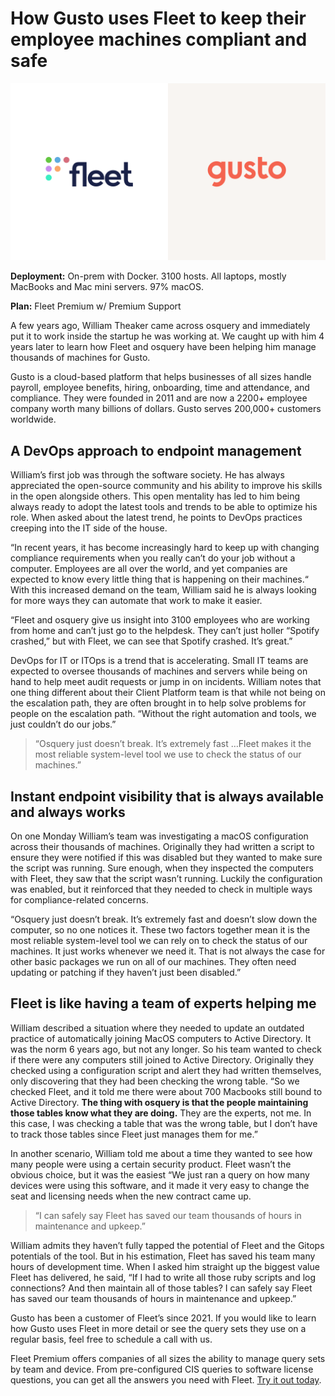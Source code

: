 # How Gusto uses Fleet to keep their employee machines compliant and safe

![Two people talking about Fleet](../website/assets/images/articles/case-study-fleet-and-gusto-800x450@2x.png)

**Deployment:** On-prem with Docker. 3100 hosts. All laptops, mostly MacBooks and Mac mini servers. 97% macOS.

**Plan:** Fleet Premium w/ Premium Support

A few years ago, William Theaker came across osquery and immediately put it to work inside the startup he was working at. We caught up with him 4 years later to learn how Fleet and osquery have been helping him manage thousands of machines for Gusto.

Gusto is a cloud-based platform that helps businesses of all sizes handle payroll, employee benefits, hiring, onboarding, time and attendance, and compliance. They were founded in 2011 and are now a 2200+ employee company worth many billions of dollars. Gusto serves 200,000+ customers worldwide.

## A DevOps approach to endpoint management

William’s first job was through the software society. He has always appreciated the open-source community and his ability to improve his skills in the open alongside others. This open mentality has led to him being always ready to adopt the latest tools and trends to be able to optimize his role. When asked about the latest trend, he points to DevOps practices creeping into the IT side of the house.

“In recent years, it has become increasingly hard to keep up with changing compliance requirements when you really can’t do your job without a computer. Employees are all over the world, and yet companies are expected to know every little thing that is happening on their machines.“ With this increased demand on the team, William said he is always looking for more ways they can automate that work to make it easier. 

“Fleet and osquery give us insight into 3100 employees who are working from home and can’t just go to the helpdesk. They can’t just holler “Spotify crashed,” but with Fleet, we can see that Spotify crashed. It’s great.”

DevOps for IT or ITOps is a trend that is accelerating. Small IT teams are expected to oversee thousands of machines and servers while being on hand to help meet audit requests or jump in on incidents. William notes that one thing different about their Client Platform team is that while not being on the escalation path, they are often brought in to help solve problems for people on the escalation path. “Without the right automation and tools, we just couldn’t do our jobs.”

<blockquote purpose="quote">“Osquery just doesn’t break. It’s extremely fast …Fleet makes it the most reliable system-level tool we use to check the status of our machines.”</blockquote>

## Instant endpoint visibility that is always available and always works

On one Monday William’s team was investigating a macOS configuration across their thousands of machines. Originally they had written a script to ensure they were notified if this was disabled but they wanted to make sure the script was running. Sure enough, when they inspected the computers with Fleet, they saw that the script wasn’t running. Luckily the configuration was enabled, but it reinforced that they needed to check in multiple ways for compliance-related concerns. 

“Osquery just doesn’t break. It’s extremely fast and doesn’t slow down the computer, so no one notices it. These two factors together mean it is the most reliable system-level tool we can rely on to check the status of our machines. It just works whenever we need it. That is not always the case for other basic packages we run on all of our machines. They often need updating or patching if they haven’t just been disabled.”

## Fleet is like having a team of experts helping me

William described a situation where they needed to update an outdated practice of automatically joining MacOS computers to Active Directory. It was the norm 6 years ago, but not any longer. So his team wanted to check if there were any computers still joined to Active Directory. Originally they checked using a configuration script and alert they had written themselves, only discovering that they had been checking the wrong table. “So we checked Fleet, and it told me there were about 700 Macbooks still bound to Active Directory. **The thing with osquery is that the people maintaining those tables know what they are doing.** They are the experts, not me. In this case, I was checking a table that was the wrong table, but I don’t have to track those tables since Fleet just manages them for me.”

In another scenario, William told me about a time they wanted to see how many people were using a certain security product. Fleet wasn’t the obvious choice, but it was the easiest “We just ran a query on how many devices were using this software, and it made it very easy to change the seat and licensing needs when the new contract came up.

<blockquote purpose="quote">“I can safely say Fleet has saved our team thousands of hours in maintenance and upkeep.”</blockquote>

William admits they haven’t fully tapped the potential of Fleet and the Gitops potentials of the tool. But in his estimation, Fleet has saved his team many hours of development time. When I asked him straight up the biggest value Fleet has delivered, he said, “If I had to write all those ruby scripts and log connections? And then maintain all of those tables? I can safely say Fleet has saved our team thousands of hours in maintenance and upkeep.”

Gusto has been a customer of Fleet’s since 2021. If you would like to learn how Gusto uses Fleet in more detail or see the query sets they use on a regular basis, feel free to schedule a call with us. 

Fleet Premium offers companies of all sizes the ability to manage query sets by team and device. From pre-configured CIS queries to software license questions, you can get all the answers you need with Fleet. [Try it out today](https://fleetdm.com/try-fleet/register). 

<call-to-action preset="premium-upgrade"></call-to-action>

<meta name="category" value="success stories">
<meta name="authorGitHubUsername" value="jarodreyes">
<meta name="authorFullName" value="Jarod Reyes">
<meta name="publishedOn" value="2023-05-12">
<meta name="articleTitle" value="How Gusto uses Fleet to keep their employee machines compliant and safe">
<meta name="articleImageUrl" value="../website/assets/images/articles/fleet-user-stories-f100-cover-800x450@2x.jpeg">